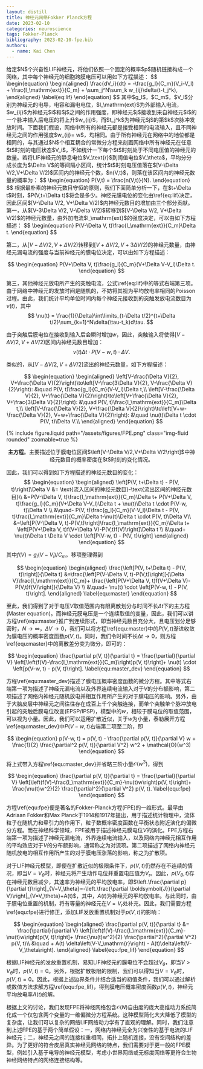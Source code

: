 ```yaml
---
layout: distill 
title: 神经元网络Fokker Planck方程
date: 2023-02-10
categories: neuroscience
tags: Fokker-Planck
bibliography: 2023-02-10-fpe.bib
authors:
  - name: Kai Chen
---
```


<div class="l-page-outset">
给定$N$个兴奋性LIF神经元，将他们依照一个固定的概率$p$随机链接构成一个网络，其中每个神经元的细胞跨膜电压可以用如下方程描述：
$$
\begin{equation}
    \begin{aligned}
       \frac{dV_i}{dt} = -\frac{g_l}{C_m}(V_i-V_l) + \frac{I_\mathrm{ext}}{C_m} + \sum_j^N\sum_k w_{ij}\delta(t-t_j^k),
    \end{aligned}
    \label{eq:lif}
\end{equation}
$$
其中$g_l$，$C_m$，$V_l$分别为神经元的电导，电容和漏电电位，$I_\mathrm{ext}$为外部输入电流，$w_{ij}$为神经元$i$和$j$之间的作用强度，即神经元$j$接收到来自神经元$i$的一个脉冲输入后电压的将上升$w_{ij}$，而$t_j^k$为神经元$j$的第$k$次脉冲发放时间。下面我们假设，网络中所有的神经元都是接受相同的电流输入，且不同神经元之间的作用强度$w_{ij}= w$，均相同。由于所有神经元在网络中的地位都是相同的，与其通过$N$个相互耦合的常微分方程来刻画网络中所有神经元在任意$t$时刻的电压状态$V_i$，不如统计一下每个$t$时刻处于不同电压值的神经元的数量。若将LIF神经元的静息电位$V_\text{r}$到阈值电位$V_\theta$，平均分分成长度为$\Delta V$的等间隔小区间，统计$t$时刻电压值落在$[V-\Delta V/2,V+\Delta V/2)$区间内的神经元个数，$n(V,t)$，则落在该区间内的神经元数量的概率为：
$$
\begin{equation}
P(V,t) = \frac{n(V,t)}{N}.
\end{equation}
$$
根据最朴素的神经元数目守恒的原则，我们下面简单分析一下，在$t+\Delta t$时刻，$P(V,t+\Delta t)$将会是多少。神经元膜电位的变化由\ref{eq:lif}决定，因此区间$[V-\Delta V/2, V+\Delta V/2)$内神经元数目的增加由三个部分贡献。第一，从$[V-3\Delta V/2, V-\Delta V/2)$转移到$[V-\Delta V/2, V+\Delta V/2)$的神经元数量，由外加电流$I_\mathrm{ext}$的强度决定，可以由如下方程描述：
$$
\begin{equation}
P(V-\Delta V, t)\frac{I_\mathrm{ext}}{C_m}\Delta t.
\end{equation}
$$

第二，从$[V-\Delta V/2, V+\Delta V/2)$转移到$[V+\Delta V/2, V+3\Delta V/2)$的神经元数量，由神经元漏电流的强度与当前神经元的膜电位决定，可以由如下方程描述：

$$
\begin{equation}
P(V+\Delta V, t)\frac{g_l}{C_m}(V+\Delta V-V_l)\Delta t.
\end{equation}
$$

第三，其他神经元放电所产生的突触电流，公式\ref{eq:lif}中的等式右端第三项。由于网络中神经元的发放时间是随机的，不妨将其视为平均放电率相同的Poisson过程。由此，我们统计平均单位时间内每个神经元接收到的突触发放电流数目为$\nu(t)$，其中
$$
\nu(t) = \frac{1}{\Delta}\int\limits_{t-\Delta t/2}^{t+\Delta t/2}\sum_{k=1}^N\delta(\tau-t_k)d\tau.
$$

由于突触后膜电位在接收到输入后会瞬时增加$w$，因此，突触输入将使得$[V-\Delta V/2, V+\Delta V/2)$区间内神经元数目增加：
$$
\begin{equation}
\nu(t)\Delta t \cdot P(V-w, t)\cdot \Delta V.
\end{equation}
$$

类似的，从$[V-\Delta V/2, V+\Delta V/2]$流出的神经元数量，如下方程描述：

$$
\begin{equation}
    \begin{aligned}
        \left[V-\frac{\Delta V}{2}, V+\frac{\Delta V}{2}\right)\to\left[V-\frac{3\Delta V}{2}, V-\frac{\Delta V}{2}\right): &\quad P(V, t)\frac{g_l}{C_m}(V-V_l)\Delta t,\\
        \left[V-\frac{\Delta V}{2}, V+\frac{\Delta V}{2}\right)\to\left[V+\frac{\Delta V}{2}, V+\frac{3\Delta V}{2}\right): &\quad P(V, t)\frac{I_\mathrm{ext}}{C_m}\Delta t,\\
        \left[V-\frac{\Delta V}{2}, V+\frac{\Delta V}{2}\right)\to\left[V+w-\frac{\Delta V}{2}, V+w+\frac{\Delta V}{2}\right): &\quad \nu(t)\Delta t \cdot P(V, t)\Delta V.\\
    \end{aligned}
\end{equation}
$$

<div class="row">
    {% include figure.liquid path="/assets/figures/FPE.png" class="img-fluid rounded" zoomable=true %}
</div>
<p style="text-align:center">
<b>主方程</b>。主要描述位于膜电位区间$\left[V-\Delta V/2,V+\Delta V/2\right]$中神经元数目的概率密度在$t$时刻的变化情况。</p>

因此，我们可以得到如下方程描述的神经元数目的变化：
$$
\begin{equation}
\begin{aligned}
\left[P(V, t+\Delta t) - P(V, t)\right]\Delta V &= \text{流入区间的神经元数目}-\text{流出区间的神经元数目}\\
&=P(V-\Delta V, t)\frac{I_\mathrm{ext}}{C_m}\Delta t+ P(V+\Delta V, t)\frac{g_l}{C_m}(V+\Delta V-V_l)\Delta t + \nu(t)\Delta t \cdot P(V-w, t)\Delta V \\
&\quad- P(V, t)\frac{g_l}{C_m}(V-V_l)\Delta t - P(V, t)\frac{I_\mathrm{ext}}{C_m}\Delta t-\nu(t)\Delta t \cdot P(V, t)\Delta V\\
&=\left[P(V-\Delta V, t)-P(V,t)\right]\frac{I_\mathrm{ext}}{C_m}\Delta t+ \left[P(V+\Delta V, t)f(V+\Delta V)-P(V,t)f(V)\right]\Delta t \\
&\quad+ \nu(t)\Delta t \Delta V \cdot \left[P(V-w, t) - P(V, t)\right]
\end{aligned}
\end{equation}
$$

其中$f(V) =g_l(V-V_l)/C_m$。移项整理得到

$$
\begin{equation}
\begin{aligned}
\frac{\left[P(V, t+\Delta t) - P(V, t)\right]}{\Delta t} &=\frac{\left[P(V-\Delta V, t)-P(V,t)\right]}{\Delta V}\frac{I_\mathrm{ext}}{C_m}+ \frac{\left[P(V+\Delta V, t)f(V+\Delta V)-P(V,t)f(V)\right]}{\Delta V} \\
&\quad+ \nu(t) \cdot \left[P(V-w, t) - P(V, t)\right].
\end{aligned}
\label{equ:master}
\end{equation}
$$

至此，我们得到了对于电压$V$取值范围内有限离散划分与时间不长$\Delta t$下的主方程(Master equation)。而神经元膜电压是一个连续取值的变量，因此，我们可以讲方程\ref{equ:master}推广到连续形式，即当神经元数目充分大，且电压划分足够密时，$N\to\infty$，$\Delta V\to 0$，我们可以将方程\ref{equ:master}中的$P(V, t)$渐进收敛为膜电压的概率密度函数$p(V,t)$。同时，我们令时间不长$\Delta t\to 0$，则方程\ref{equ:master}中的离散差分变为微分，即可的：

$$
\begin{equation}
\frac{\partial p(V, t)}{\partial t} = \frac{\partial}{\partial V} \left[\left(f(V)-\frac{I_\mathrm{ext}}{C_m}\right)p(V, t)\right]+ \nu(t) \cdot \left[p(V-w, t) - p(V, t)\right].
\label{equ:master_dev}
\end{equation}
$$

方程\ref{equ:master_dev}描述了膜电压概率密度函数的微分方程。其中等式右端第一项为描述了神经元漏电流以及外界连续电流输入对于$V$的分布额影响，第二项描述了网络内神经元随机放电并相互作用所产生的对于膜电压的影响。另外，由于大脑皮层中神经元之间往往存在成百上千个突触连接，而单个突触单个脉冲放电引起的突触后膜电位改变(EPSP/IPSP)，模型中的$w$，相较于膜电位的取值范围，可以视为小量。因此，我们可以运用扩散近似，关于$w$为小量，泰勒展开方程\ref{equ:master_dev}中$P(V-w,t)$右端第二项至二阶，即

$$
\begin{equation}
p(V-w, t) = p(V, t) - \frac{\partial p(V, t)}{\partial V} w + \frac{1}{2} \frac{\partial^2 p(V, t)}{\partial V^2} w^2 + \mathcal{O}(w^3)
\end{equation}
$$

将上式带入方程\ref{equ:master_dev}并省略三阶小量$\mathcal{O}(w^3)$，得到

$$
\begin{equation}
\frac{\partial p(V, t)}{\partial t} = \frac{\partial}{\partial V} \left[\left(f(V)-\frac{I_\mathrm{ext}}{C_m}-\nu(t)w\right)p(V, t)\right]+ \frac{\nu(t)w^2}{2} \frac{\partial^2}{\partial V^2} p(V, t).
\label{equ:fpe}
\end{equation}
$$

方程\ref{equ:fpe}便是著名的Fokker-Planck方程(FPE)的一维形式。最早由Adriaan Fokker和Max Planck于1914和1917年提出，用于描述统计物理中，流体粒子在随机力和牵引力的作用下，粒子数概率密度函数在平衡状态附近演化的偏微分方程<d-cite key="fokker1914mittlere,risken1996fokkerplanck"></d-cite>。而在神经科学领域，FPE被用于描述神经元膜电位$V$的演化<d-cite key="deco2008dynamic,breakspear2017dynamic"></d-cite>。FPE方程右端第一项为描述了神经元漏电流，外界连续电流输入，以及网络内神经元相互作用的平均效应对于$V$的分布额影响，通常称之为对流项。第二项描述了网络内神经元随机放电的相互作用所产生的对于膜电压涨落的影响，称之为扩散项。

对于LIF神经元模型，即便在扩散近似的极限条件下，$p(V,t)$仍然存在不连续的情况，即当$V=V_\theta$时，神经元将产生动作电位并重置电压值为$V_\mathrm{r}$。因此，$p(V_\theta,t)$存在神经元数目减少，其速率为神经元的平均放电率，即$\left.\frac{\partial p}{\partial t}\right|_{V=V_\theta}=-\left.\frac{\partial \boldsymbol{J}}{\partial V}\right|_{V=V_\theta}+A(t)$，其中，$A(t)$为神经元的平均放电率。与此同时，由于膜电位重置的机制，将有等量的神经元在$V=V_\mathrm{r}$处补充。因此，我们需要方程\ref{equ:fpe}进行修正，添加LIF发放重置机制对于$p(V,t)$的影响：

$$
\begin{equation}
\begin{aligned}
\frac{\partial p(V, t)}{\partial t} &= \frac{\partial}{\partial V} \left[\left(f(V)-\frac{I_\mathrm{ext}}{C_m}-\nu(t)w\right)p(V, t)\right]+ \frac{\nu(t)w^2}{2} \frac{\partial^2}{\partial V^2} p(V, t)\\
&\quad + A(t) \delta\left(V-V_\mathrm{r}\right) - A(t)\delta\left(V-V_\theta\right).
\end{aligned}
\label{equ:fpe_lif}
\end{equation}
$$

根据LIF神经元的发放重置机制，易知LIF神经元的膜电位不会超过$V_\theta$，即当$V>V_\theta$时，$p(V,t)=0$。另外，根据扩散极限的限制，我们可以得知当$V=V_\theta$时，$p(V,t)=0$。因此，根据上述边界条件并结合适当的初值条件，我们可以通过解析或数值方法求解方程\ref{equ:fpe_lif}，得到膜电压概率密度函数$p(V,t)$，神经元平均放电率$A(t)$的解。

根据上文的讨论，我们发现FPE将神经网络包含$\mathcal{O}(N)$自由度的庞大高维动力系统简化成一个仅包含两个变量的一维偏微分方程系统。这种模型简化大大降低了模型的复杂度，让我们可以复杂的网络LIF网络动力学有了直观的理解。同时，我们注意到上述FPE的基于两个简单假设：一，网络内神经元全为兴奋性的基于电流的LIF神经元；二，神经元之间的连接权重相同，拓扑上随机连接，没有空间结构的差异。为了更好的符合皮层真实神经元网络的特点，我们需要对于更一般的FPE模型，例如引入基于电导的神经元模型<d-cite key="cai2006kinetica"></d-cite>，考虑小世界网络或无标度网络等更符合生物神经网络特点的网络连接结构等。
<!-- 然而，这一研究方向需要运用大量复杂的理论统计物理工具，同时引入更加复杂的PDE方程也会大大增加数值模拟的计算复杂度。因而在此我们将不过多讨论这方面的工作。 -->
</div>
